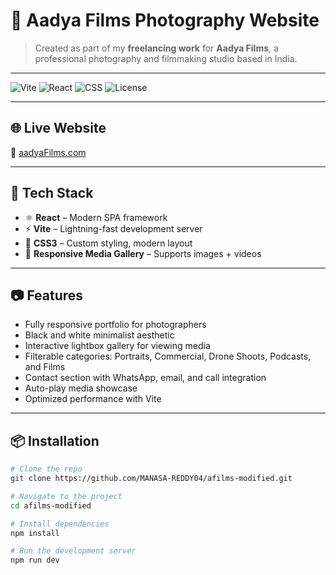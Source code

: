 # 📸 Aadya Films Photography Website

> Created as part of my **freelancing work** for **Aadya Films**, a professional photography and filmmaking studio based in India.

---

![Vite](https://img.shields.io/badge/Built%20With-Vite-646CFF?logo=vite&logoColor=white)
![React](https://img.shields.io/badge/Frontend-React-61DAFB?logo=react&logoColor=black)
![CSS](https://img.shields.io/badge/Styled%20With-CSS3-264de4?logo=css3&logoColor=white)
![License](https://img.shields.io/badge/License-MIT-green)

---

## 🌐 Live Website

🔗 [aadyaFilms.com](https://aadyafilms.com)

---

## 🚀 Tech Stack

- ⚛️ **React** – Modern SPA framework
- ⚡ **Vite** – Lightning-fast development server
- 🎨 **CSS3** – Custom styling, modern layout
- 🎥 **Responsive Media Gallery** – Supports images + videos

---

## 📷 Features

- Fully responsive portfolio for photographers
- Black and white minimalist aesthetic
- Interactive lightbox gallery for viewing media
- Filterable categories: Portraits, Commercial, Drone Shoots, Podcasts, and Films
- Contact section with WhatsApp, email, and call integration
- Auto-play media showcase
- Optimized performance with Vite

---

## 📦 Installation

```bash
# Clone the repo
git clone https://github.com/MANASA-REDDY04/afilms-modified.git

# Navigate to the project
cd afilms-modified

# Install dependencies
npm install

# Run the development server
npm run dev
